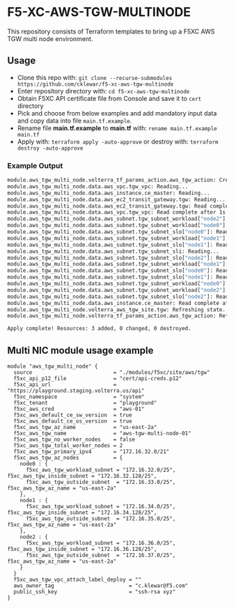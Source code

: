 # F5-XC-AWS-TGW-MULTINODE

This repository consists of Terraform templates to bring up a F5XC AWS TGW multi node environment.

## Usage

- Clone this repo with: `git clone --recurse-submodules https://github.com/cklewar/f5-xc-aws-tgw-multinode`
- Enter repository directory with: `cd f5-xc-aws-tgw-multinode`
- Obtain F5XC API certificate file from Console and save it to `cert` directory
- Pick and choose from below examples and add mandatory input data and copy data into file `main.tf.example`.
- Rename file __main.tf.example__ to __main.tf__ with: `rename main.tf.example main.tf`
- Apply with: `terraform apply -auto-approve` or destroy with: `terraform destroy -auto-approve`

### Example Output

```bash
module.aws_tgw_multi_node.volterra_tf_params_action.aws_tgw_action: Creation complete after 15m37s [id=f96dbc25-3581-4e48-9d64-db2ca3cd4c1c]
module.aws_tgw_multi_node.data.aws_vpc.tgw_vpc: Reading...
module.aws_tgw_multi_node.data.aws_instance.ce_master: Reading...
module.aws_tgw_multi_node.data.aws_ec2_transit_gateway.tgw: Reading...
module.aws_tgw_multi_node.data.aws_ec2_transit_gateway.tgw: Read complete after 1s [id=tgw-0887077accc0cc9d8]
module.aws_tgw_multi_node.data.aws_vpc.tgw_vpc: Read complete after 1s [id=vpc-05d58d648006d08aa]
module.aws_tgw_multi_node.data.aws_subnet.tgw_subnet_workload["node2"]: Reading...
module.aws_tgw_multi_node.data.aws_subnet.tgw_subnet_workload["node0"]: Reading...
module.aws_tgw_multi_node.data.aws_subnet.tgw_subnet_slo["node0"]: Reading...
module.aws_tgw_multi_node.data.aws_subnet.tgw_subnet_workload["node1"]: Reading...
module.aws_tgw_multi_node.data.aws_subnet.tgw_subnet_slo["node1"]: Reading...
module.aws_tgw_multi_node.data.aws_subnet.tgw_subnet_sli: Reading...
module.aws_tgw_multi_node.data.aws_subnet.tgw_subnet_slo["node2"]: Reading...
module.aws_tgw_multi_node.data.aws_subnet.tgw_subnet_workload["node1"]: Read complete after 0s [id=subnet-0962628cece15f405]
module.aws_tgw_multi_node.data.aws_subnet.tgw_subnet_slo["node0"]: Read complete after 1s [id=subnet-0e8b80781a80c42db]
module.aws_tgw_multi_node.data.aws_subnet.tgw_subnet_slo["node1"]: Read complete after 1s [id=subnet-047027533cf9398b6]
module.aws_tgw_multi_node.data.aws_subnet.tgw_subnet_workload["node0"]: Read complete after 1s [id=subnet-09d0b7a17ee2c9cfc]
module.aws_tgw_multi_node.data.aws_subnet.tgw_subnet_workload["node2"]: Read complete after 1s [id=subnet-0442b34fc4d4bff5a]
module.aws_tgw_multi_node.data.aws_subnet.tgw_subnet_slo["node2"]: Read complete after 1s [id=subnet-0db90d73a1dd4df77]
module.aws_tgw_multi_node.data.aws_instance.ce_master: Read complete after 2s [id=i-016771b511c0c2d1b]
module.aws_tgw_multi_node.volterra_aws_tgw_site.tgw: Refreshing state... [id=c0bada73-60ea-4dfb-b803-4d7c05d3a147]
module.aws_tgw_multi_node.volterra_tf_params_action.aws_tgw_action: Refreshing state... [id=f96dbc25-3581-4e48-9d64-db2ca3cd4c1c]

Apply complete! Resources: 3 added, 0 changed, 0 destroyed.
```

## Multi NIC module usage example

```hcl
module "aws_tgw_multi_node" {
  source                          = "./modules/f5xc/site/aws/tgw"
  f5xc_api_p12_file               = "cert/api-creds.p12"
  f5xc_api_url                    = "https://playground.staging.volterra.us/api"
  f5xc_namespace                  = "system"
  f5xc_tenant                     = "playground"
  f5xc_aws_cred                   = "aws-01"
  f5xc_aws_default_ce_sw_version  = true
  f5xc_aws_default_ce_os_version  = true
  f5xc_aws_tgw_az_name            = "us-east-2a"
  f5xc_aws_tgw_name               = "aws-tgw-multi-node-01"
  f5xc_aws_tgw_no_worker_nodes    = false
  f5xc_aws_tgw_total_worker_nodes = 2
  f5xc_aws_tgw_primary_ipv4       = "172.16.32.0/21"
  f5xc_aws_tgw_az_nodes           = {
    node0 : {
      f5xc_aws_tgw_workload_subnet = "172.16.32.0/25", f5xc_aws_tgw_inside_subnet = "172.16.32.128/25",
      f5xc_aws_tgw_outside_subnet  = "172.16.33.0/25", f5xc_aws_tgw_az_name = "us-east-2a"
    },
    node1 : {
      f5xc_aws_tgw_workload_subnet = "172.16.34.0/25", f5xc_aws_tgw_inside_subnet = "172.16.34.128/25",
      f5xc_aws_tgw_outside_subnet  = "172.16.35.0/25", f5xc_aws_tgw_az_name = "us-east-2a"
    },
    node2 : {
      f5xc_aws_tgw_workload_subnet = "172.16.36.0/25", f5xc_aws_tgw_inside_subnet = "172.16.36.128/25",
      f5xc_aws_tgw_outside_subnet  = "172.16.37.0/25", f5xc_aws_tgw_az_name = "us-east-2a"
    }
  }
  f5xc_aws_tgw_vpc_attach_label_deploy = ""
  aws_owner_tag                        = "c.klewar@f5.com"
  public_ssh_key                       = "ssh-rsa xyz"
}
```